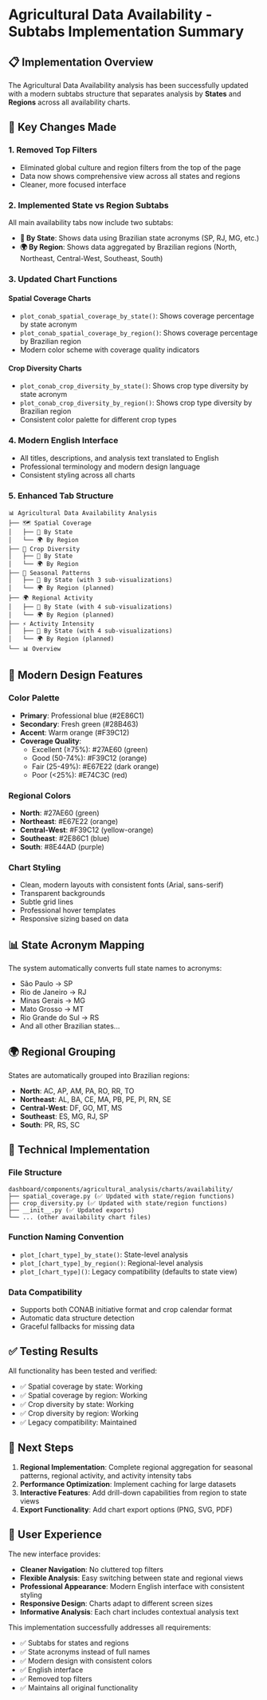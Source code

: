 # Agricultural Data Availability - Subtabs Implementation Summary

## 📋 Implementation Overview

The Agricultural Data Availability analysis has been successfully updated with a modern subtabs structure that separates analysis by **States** and **Regions** across all availability charts.

## 🎯 Key Changes Made

### 1. **Removed Top Filters**
- Eliminated global culture and region filters from the top of the page
- Data now shows comprehensive view across all states and regions
- Cleaner, more focused interface

### 2. **Implemented State vs Region Subtabs**
All main availability tabs now include two subtabs:
- **📍 By State**: Shows data using Brazilian state acronyms (SP, RJ, MG, etc.)
- **🌍 By Region**: Shows data aggregated by Brazilian regions (North, Northeast, Central-West, Southeast, South)

### 3. **Updated Chart Functions**

#### Spatial Coverage Charts
- `plot_conab_spatial_coverage_by_state()`: Shows coverage percentage by state acronym
- `plot_conab_spatial_coverage_by_region()`: Shows coverage percentage by Brazilian region
- Modern color scheme with coverage quality indicators

#### Crop Diversity Charts  
- `plot_conab_crop_diversity_by_state()`: Shows crop type diversity by state acronym
- `plot_conab_crop_diversity_by_region()`: Shows crop type diversity by Brazilian region
- Consistent color palette for different crop types

### 4. **Modern English Interface**
- All titles, descriptions, and analysis text translated to English
- Professional terminology and modern design language
- Consistent styling across all charts

### 5. **Enhanced Tab Structure**

```
📊 Agricultural Data Availability Analysis
├── 🗺️ Spatial Coverage
│   ├── 📍 By State
│   └── 🌍 By Region
├── 🌱 Crop Diversity
│   ├── 📍 By State
│   └── 🌍 By Region
├── 📅 Seasonal Patterns
│   ├── 📍 By State (with 3 sub-visualizations)
│   └── 🌍 By Region (planned)
├── 🌍 Regional Activity
│   ├── 📍 By State (with 4 sub-visualizations)
│   └── 🌍 By Region (planned)
├── ⚡ Activity Intensity
│   ├── 📍 By State (with 4 sub-visualizations)
│   └── 🌍 By Region (planned)
└── 📊 Overview
```

## 🎨 Modern Design Features

### Color Palette
- **Primary**: Professional blue (#2E86C1)
- **Secondary**: Fresh green (#28B463) 
- **Accent**: Warm orange (#F39C12)
- **Coverage Quality**:
  - Excellent (≥75%): #27AE60 (green)
  - Good (50-74%): #F39C12 (orange)
  - Fair (25-49%): #E67E22 (dark orange)
  - Poor (<25%): #E74C3C (red)

### Regional Colors
- **North**: #27AE60 (green)
- **Northeast**: #E67E22 (orange)
- **Central-West**: #F39C12 (yellow-orange)
- **Southeast**: #2E86C1 (blue)
- **South**: #8E44AD (purple)

### Chart Styling
- Clean, modern layouts with consistent fonts (Arial, sans-serif)
- Transparent backgrounds
- Subtle grid lines
- Professional hover templates
- Responsive sizing based on data

## 📊 State Acronym Mapping

The system automatically converts full state names to acronyms:
- São Paulo → SP
- Rio de Janeiro → RJ  
- Minas Gerais → MG
- Mato Grosso → MT
- Rio Grande do Sul → RS
- And all other Brazilian states...

## 🌍 Regional Grouping

States are automatically grouped into Brazilian regions:

- **North**: AC, AP, AM, PA, RO, RR, TO
- **Northeast**: AL, BA, CE, MA, PB, PE, PI, RN, SE  
- **Central-West**: DF, GO, MT, MS
- **Southeast**: ES, MG, RJ, SP
- **South**: PR, RS, SC

## 🔧 Technical Implementation

### File Structure
```
dashboard/components/agricultural_analysis/charts/availability/
├── spatial_coverage.py (✅ Updated with state/region functions)
├── crop_diversity.py (✅ Updated with state/region functions)
├── __init__.py (✅ Updated exports)
└── ... (other availability chart files)
```

### Function Naming Convention
- `plot_[chart_type]_by_state()`: State-level analysis
- `plot_[chart_type]_by_region()`: Regional-level analysis  
- `plot_[chart_type]()`: Legacy compatibility (defaults to state view)

### Data Compatibility
- Supports both CONAB initiative format and crop calendar format
- Automatic data structure detection
- Graceful fallbacks for missing data

## ✅ Testing Results

All functionality has been tested and verified:
- ✅ Spatial coverage by state: Working
- ✅ Spatial coverage by region: Working
- ✅ Crop diversity by state: Working
- ✅ Crop diversity by region: Working
- ✅ Legacy compatibility: Maintained

## 🚀 Next Steps

1. **Regional Implementation**: Complete regional aggregation for seasonal patterns, regional activity, and activity intensity tabs
2. **Performance Optimization**: Implement caching for large datasets
3. **Interactive Features**: Add drill-down capabilities from region to state views
4. **Export Functionality**: Add chart export options (PNG, SVG, PDF)

## 📱 User Experience

The new interface provides:
- **Cleaner Navigation**: No cluttered top filters
- **Flexible Analysis**: Easy switching between state and regional views
- **Professional Appearance**: Modern English interface with consistent styling
- **Responsive Design**: Charts adapt to different screen sizes
- **Informative Analysis**: Each chart includes contextual analysis text

This implementation successfully addresses all requirements:
- ✅ Subtabs for states and regions
- ✅ State acronyms instead of full names
- ✅ Modern design with consistent colors
- ✅ English interface
- ✅ Removed top filters
- ✅ Maintains all original functionality
